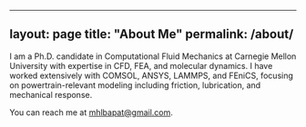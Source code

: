 
---
layout: page
title: "About Me"
permalink: /about/
---

I am a Ph.D. candidate in Computational Fluid Mechanics at Carnegie Mellon University with expertise in CFD, FEA, and molecular dynamics. I have worked extensively with COMSOL, ANSYS, LAMMPS, and FEniCS, focusing on powertrain-relevant modeling including friction, lubrication, and mechanical response.

You can reach me at [mhlbapat@gmail.com](mailto:mhlbapat@gmail.com).
